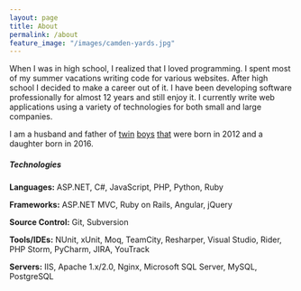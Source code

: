 ```yaml
---
layout: page
title: About
permalink: /about
feature_image: "/images/camden-yards.jpg"
---
```


When I was in high school, I realized that I loved programming. I spent most of my summer vacations writing code for various websites. After high school I decided to make a career out of it. I have been developing software professionally for almost 12 years and still enjoy it. I currently write web applications using a variety of technologies for both small and large companies.

I am a husband and father of [twin](http://www.baltimoresun.com/news/maryland/bs-md-momo-twins-20120324,0,7096332.story) [boys](http://www.baltimoresun.com/health/bs-md-momo-twins-first-trip-20120419,0,1093541.story) [that](http://perryhall.patch.com/articles/rare-momo-babies-born-to-perry-hall-parents) were born in 2012 and a daughter born in 2016.

##### Technologies

**Languages:** ASP.NET, C#, JavaScript, PHP, Python, Ruby

**Frameworks:** ASP.NET MVC, Ruby on Rails, Angular, jQuery

**Source Control:** Git, Subversion

**Tools/IDEs:** NUnit, xUnit, Moq, TeamCity, Resharper, Visual Studio, Rider, PHP Storm, PyCharm, JIRA, YouTrack

**Servers:** IIS, Apache 1.x/2.0, Nginx, Microsoft SQL Server, MySQL, PostgreSQL

